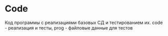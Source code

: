 # Code
Код программы с реализациями базовых СД и тестированием их. 
сode - реализация и тесты, 
prog - файловые данные для тестов
